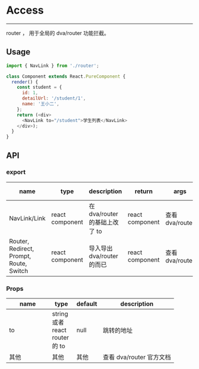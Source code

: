 # Access
---

router ， 用于全局的 dva/router 功能拦截。

## Usage

```js
import { NavLink } from './router';

class Component extends React.PureComponent {
  render() {
    const student = {
      id: 1,
      detailUrl: '/student/1',
      name: '王小二',
    };
    return (<div>
      <NavLink to="/student">学生列表</NavLink>
    </div>);
  }
}
```

## API

### export

<table class="table table-bordered table-striped">
  <thead>
    <tr>
      <th style="width: 100px;">name</th>
      <th style="width: 50px;">type</th>
      <th style="width: 130px;">description</th>
      <th style="width: 50px;">return</th>
      <th style="width: 100px;">args</th>
      <th>args description</th>
    </tr>
  </thead>
  <tbody>
    <tr>
      <td>NavLink/Link</td>
      <td>react component</td>
      <td>在 dva/router 的基础上改了 to</td>
      <td>react component</td>
      <td>查看dva/router</td>
      <td>查看dva/router</td>
    </tr>
    <tr>
      <td>Router, Redirect, Prompt, Route, Switch</td>
      <td>react component</td>
      <td>导入导出 dva/router 的而已</td>
      <td>react component</td>
      <td>查看dva/router</td>
      <td>查看dva/router</td>
    </tr>
  </tbody>
</table>

### Props

<table class="table table-bordered table-striped">
  <thead>
    <tr>
      <th style="width: 100px;">name</th>
      <th style="width: 50px;">type</th>
      <th style="width: 50px;">default</th>
      <th>description</th>
    </tr>
  </thead>
  <tbody>
    <tr>
      <td>to</td>
      <td>string 或者 react router 的 to </td>
      <td>null</td>
      <td>跳转的地址</td>
    </tr>
    <tr>
      <td>其他</td>
      <td>其他</td>
      <td>其他</td>
      <td>查看 dva/router 官方文档</td>
    </tr>
  </tbody>
</table>

